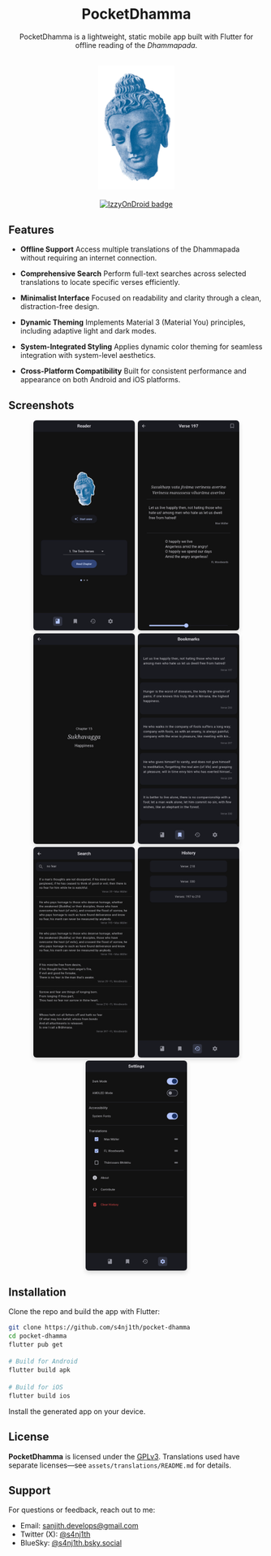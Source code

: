 <div align="center">
<h1>PocketDhamma</h1>

<p>PocketDhamma is a lightweight, static mobile app built with Flutter for offline reading of the <i>Dhammapada</i>.</p>
<br/>
<img src="icon.png" alt="logo" width="150">
<br/>
<br/>
<a href="https://apt.izzysoft.de/packages/com.s4nj1th.pocket_dhamma" target="_blank">
<img src="https://img.shields.io/endpoint?url=https://apt.izzysoft.de/fdroid/api/v1/shield/com.s4nj1th.pocket_dhamma&label=IzzyOnDroid" alt="IzzyOnDroid badge">
</a>
<br/>
</div>

## Features

- **Offline Support**
  Access multiple translations of the Dhammapada without requiring an internet connection.

- **Comprehensive Search**
  Perform full-text searches across selected translations to locate specific verses efficiently.

- **Minimalist Interface**
  Focused on readability and clarity through a clean, distraction-free design.

- **Dynamic Theming**
  Implements Material 3 (Material You) principles, including adaptive light and dark modes.

- **System-Integrated Styling**
  Applies dynamic color theming for seamless integration with system-level aesthetics.

- **Cross-Platform Compatibility**
  Built for consistent performance and appearance on both Android and iOS platforms.

## Screenshots

<div style="display: flex; flex-wrap: wrap; justify-content: center; gap: 6px; margin-top: 1rem;" align="center">
  <img src="screenshots/home.png" alt="Home" width="200"
       style="border-radius: 6px; box-shadow: 0 4px 10px rgba(0, 0, 0, 0.15);" />
  <img src="screenshots/verses.png" alt="Verses" width="200"
       style="border-radius: 6px; box-shadow: 0 4px 10px rgba(0, 0, 0, 0.15);" />
  <img src="screenshots/chapters.png" alt="Chapters" width="200"
       style="border-radius: 6px; box-shadow: 0 4px 10px rgba(0, 0, 0, 0.15);" />
  <img src="screenshots/bookmarks.png" alt="Bookmarks" width="200"
       style="border-radius: 6px; box-shadow: 0 4px 10px rgba(0, 0, 0, 0.15);" />
  <img src="screenshots/searches.png" alt="Search" width="200"
       style="border-radius: 6px; box-shadow: 0 4px 10px rgba(0, 0, 0, 0.15);" />
  <img src="screenshots/history.png" alt="History" width="200"
       style="border-radius: 6px; box-shadow: 0 4px 10px rgba(0, 0, 0, 0.15);" />
  <img src="screenshots/settings.png" alt="Settings" width="200"
       style="border-radius: 6px; box-shadow: 0 4px 10px rgba(0, 0, 0, 0.15);" />
</div>

## Installation

Clone the repo and build the app with Flutter:

```bash
git clone https://github.com/s4nj1th/pocket-dhamma
cd pocket-dhamma
flutter pub get

# Build for Android
flutter build apk

# Build for iOS
flutter build ios
```

Install the generated app on your device.

## License

**PocketDhamma** is licensed under the [GPLv3](https://www.gnu.org/licenses/gpl-3.0.en.html).
Translations used have separate licenses—see `assets/translations/README.md` for details.

## Support

For questions or feedback, reach out to me:

- Email: sanjith.develops@gmail.com
- Twitter (X): [@s4nj1th](https://x.com/s4nj1th)
- BlueSky: [@s4nj1th.bsky.social](https://bsky.app/profile/s4nj1th.bsky.social)
